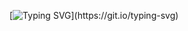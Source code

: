 [![Typing SVG](https://readme-typing-svg.herokuapp.com?font=Fira+Code&pause=1000&width=435&lines=Hello+friend+!+Welcome+to+my+page+!)](https://git.io/typing-svg)
